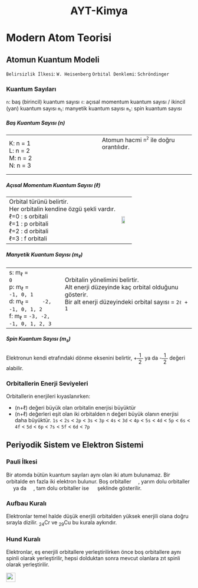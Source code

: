 <style>
table.ncol {
    background: transparent !important;
    border: 0px !important;
    width: 100% !important;
}
.col {
    background: transparent !important;
    border: 0px !important;
}


frac {
  display: inline-block;
  text-align: center;
  vertical-align: middle;
}
frac > sup, frac > sub {
  display: block;
  font: inherit;
  padding: 0 0.3em;
}
frac > sup {border-bottom: 0.08em solid;}
</style>

<div align=center markdown=1>

# AYT-Kimya
</div>


# Modern Atom Teorisi

## Atomun Kuantum Modeli
`Belirsizlik İlkesi`: `W. Heisenberg`
`Orbital Denklemi`: `Schröndinger`

### Kuantum Sayıları
`n`: baş (birincil) kuantum sayısı
`ℓ`: açısal momentum kuantum sayısı / ikincil (yan) kuantum sayısı
<code>m<sub>ℓ</sub></code>: manyetik kuantum sayısı
<code>m<sub>s</sub></code>: spin kuantum sayısı

##### Baş Kuantum Sayısı (n)
<table class=ncol>
<td class=col width=50%>
K: n = 1
<br>
L: n = 2
<br>
M: n = 2
<br>
N: n = 3
</td>
<td class=col>
Atomun hacmi <code>n<sup>2</sup></code> ile doğru orantılıdır.
<br>
<br>
<br>
<br>
</td>
</table>

##### Açısal Momentum Kuantum Sayısı (ℓ)
<table class=ncol>
<td class=col>
Orbital türünü belirtir.
<br>
Her orbitalin kendine özgü şekli vardır.
<br>
ℓ=0 : s orbitali
<br>
ℓ=1 : p orbitali
<br>
ℓ=2 : d orbitali
<br>
ℓ=3 : f orbitali
</td>
<td class=col>
<img width=70% src="https://taner.balikesir.edu.tr/dersler/genel_kimya/atomik_yapi/resim/orbitaller.jpg">
</td>
</table>

##### Manyetik Kuantum Sayısı (m<sub>ℓ</sub>)
<table class=ncol>
<td class=col width=30%>
s: m<sub>ℓ</sub> = <code>            0</code>
<br>
p: m<sub>ℓ</sub> = <code>        -1, 0, 1</code>
<br>
d: m<sub>ℓ</sub> = <code>    -2, -1, 0, 1, 2</code>
<br>
f: m<sub>ℓ</sub> = <code>-3, -2, -1, 0, 1, 2, 3</code>
</td>
<td class=col>
Orbitalin yönelimini belirtir.
<br>
Alt enerji düzeyinde kaç orbital olduğunu gösterir.
<br>
Bir alt enerji düzeyindeki orbital sayısı = <code>2ℓ + 1</code>
<br>
<br>
</td>
</table>

##### Spin Kuantum Sayısı (m<sub>s</sub>)
Elektronun kendi etrafındaki dönme eksenini belirtir, +<frac><sup>1</sup><sub>2</sub></frac> ya da -<frac><sup>1</sup><sub>2</sub></frac> değeri alabilir.

### Orbitallerin Enerji Seviyeleri

Orbitallerin enerjileri kıyaslanırken:
- (n+ℓ) değeri büyük olan orbitalin enerjisi büyüktür
- (n+ℓ) değerleri eşit olan iki orbitalden n değeri büyük olanın enerjisi daha büyüktür.
`1s` < `2s` < `2p` < `3s` < `3p` < `4s` < `3d` < `4p` < `5s` < `4d` < `5p` < `6s` < `4f` < `5d` < `6p` < `7s` < `5f` < `6d` < `7p`

## Periyodik Sistem ve Elektron Sistemi

### Pauli İlkesi
Bir atomda bütün kuantum sayıları aynı olan iki atum bulunamaz.
Bir orbitalde en fazla iki elektron bulunur.
Boş orbitaller <img height=15pm src="https://gcdnb.pbrd.co/images/TnfZNQKUeivM.png?o=1">,
yarım dolu orbitaller <img height=15pm src="https://gcdnb.pbrd.co/images/T7BTzciM8kSh.png?o=1"> ya da <img height=15pm src="https://gcdnb.pbrd.co/images/xidjIky6kMjB.png?o=1">,
tam dolu orbitaller ise <img height=15pm src="https://gcdnb.pbrd.co/images/6exeU8MEcvuQ.png?o=1">
şeklinde gösterilir.

### Aufbau Kuralı
Elektronlar temel halde düşük enerjili orbitalden yüksek enerjili olana doğru sırayla dizilir.
<sub>24</sub>Cr ve <sub>29</sub>Cu bu kurala aykırıdır.

### Hund Kuralı
Elektronlar, eş enerjili orbitallere yerleştirilirken önce boş orbitallere aynı spinli olarak yerleştirilir, hepsi dolduktan sonra mevcut olanlara zıt spinli olarak yerleştirilir.

<img height=25m src="https://gcdnb.pbrd.co/images/OH4BVF0x1hjU.png?o=1">